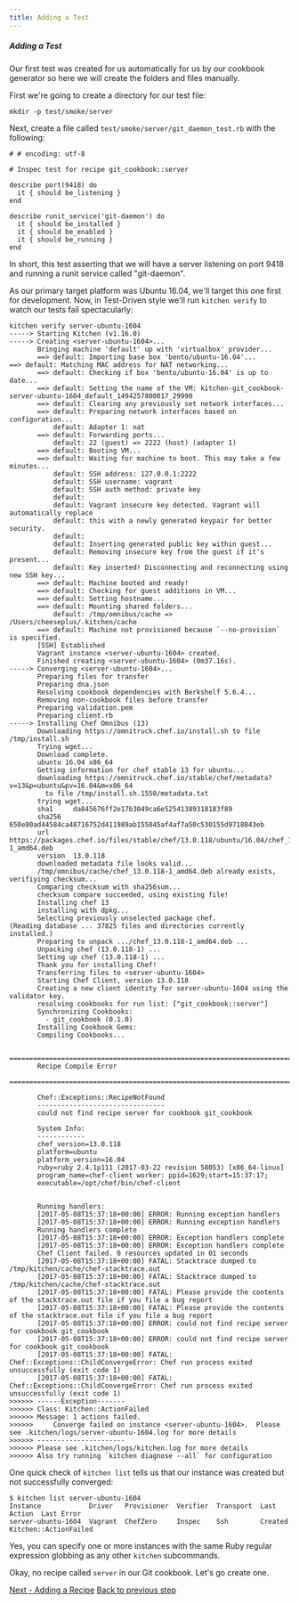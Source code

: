 ```yaml
---
title: Adding a Test
---
```


##### Adding a Test

Our first test was created for us automatically for us by our cookbook generator so here we will create the folders and files manually.

First we're going to create a directory for our test file:

~~~
mkdir -p test/smoke/server
~~~

Next, create a file called `test/smoke/server/git_daemon_test.rb` with the following:

~~~
# # encoding: utf-8

# Inspec test for recipe git_cookbook::server

describe port(9418) do
  it { should be_listening }
end

describe runit_service('git-daemon') do
  it { should be_installed }
  it { should be_enabled }
  it { should be_running }
end
~~~

In short, this test asserting that we will have a server listening on port 9418 and running a runit service called "git-daemon".

As our primary target platform was Ubuntu 16.04, we'll target this one first for development. Now, in Test-Driven style we'll run `kitchen verify` to watch our tests fail spectacularly:

~~~
kitchen verify server-ubuntu-1604
-----> Starting Kitchen (v1.16.0)
-----> Creating <server-ubuntu-1604>...
       Bringing machine 'default' up with 'virtualbox' provider...
       ==> default: Importing base box 'bento/ubuntu-16.04'...
==> default: Matching MAC address for NAT networking...
       ==> default: Checking if box 'bento/ubuntu-16.04' is up to date...
       ==> default: Setting the name of the VM: kitchen-git_cookbook-server-ubuntu-1604_default_1494257800017_29990
       ==> default: Clearing any previously set network interfaces...
       ==> default: Preparing network interfaces based on configuration...
           default: Adapter 1: nat
       ==> default: Forwarding ports...
           default: 22 (guest) => 2222 (host) (adapter 1)
       ==> default: Booting VM...
       ==> default: Waiting for machine to boot. This may take a few minutes...
           default: SSH address: 127.0.0.1:2222
           default: SSH username: vagrant
           default: SSH auth method: private key
           default:
           default: Vagrant insecure key detected. Vagrant will automatically replace
           default: this with a newly generated keypair for better security.
           default:
           default: Inserting generated public key within guest...
           default: Removing insecure key from the guest if it's present...
           default: Key inserted! Disconnecting and reconnecting using new SSH key...
       ==> default: Machine booted and ready!
       ==> default: Checking for guest additions in VM...
       ==> default: Setting hostname...
       ==> default: Mounting shared folders...
           default: /tmp/omnibus/cache => /Users/cheeseplus/.kitchen/cache
       ==> default: Machine not provisioned because `--no-provision` is specified.
       [SSH] Established
       Vagrant instance <server-ubuntu-1604> created.
       Finished creating <server-ubuntu-1604> (0m37.16s).
-----> Converging <server-ubuntu-1604>...
       Preparing files for transfer
       Preparing dna.json
       Resolving cookbook dependencies with Berkshelf 5.6.4...
       Removing non-cookbook files before transfer
       Preparing validation.pem
       Preparing client.rb
-----> Installing Chef Omnibus (13)
       Downloading https://omnitruck.chef.io/install.sh to file /tmp/install.sh
       Trying wget...
       Download complete.
       ubuntu 16.04 x86_64
       Getting information for chef stable 13 for ubuntu...
       downloading https://omnitruck.chef.io/stable/chef/metadata?v=13&p=ubuntu&pv=16.04&m=x86_64
         to file /tmp/install.sh.1550/metadata.txt
       trying wget...
       sha1     da845676ff2e17b3049ca6e52541389318183f89
       sha256   650e80ad44584ca48716752d411989ab155845af4af7a50c530155d9718843eb
       url      https://packages.chef.io/files/stable/chef/13.0.118/ubuntu/16.04/chef_13.0.118-1_amd64.deb
       version  13.0.118
       downloaded metadata file looks valid...
       /tmp/omnibus/cache/chef_13.0.118-1_amd64.deb already exists, verifiying checksum...
       Comparing checksum with sha256sum...
       checksum compare succeeded, using existing file!
       Installing chef 13
       installing with dpkg...
       Selecting previously unselected package chef.
(Reading database ... 37825 files and directories currently installed.)
       Preparing to unpack .../chef_13.0.118-1_amd64.deb ...
       Unpacking chef (13.0.118-1) ...
       Setting up chef (13.0.118-1) ...
       Thank you for installing Chef!
       Transferring files to <server-ubuntu-1604>
       Starting Chef Client, version 13.0.118
       Creating a new client identity for server-ubuntu-1604 using the validator key.
       resolving cookbooks for run list: ["git_cookbook::server"]
       Synchronizing Cookbooks:
         - git_cookbook (0.1.0)
       Installing Cookbook Gems:
       Compiling Cookbooks...

       ================================================================================
       Recipe Compile Error
       ================================================================================

       Chef::Exceptions::RecipeNotFound
       --------------------------------
       could not find recipe server for cookbook git_cookbook

       System Info:
       ------------
       chef_version=13.0.118
       platform=ubuntu
       platform_version=16.04
       ruby=ruby 2.4.1p111 (2017-03-22 revision 58053) [x86_64-linux]
       program_name=chef-client worker: ppid=1629;start=15:37:17;
       executable=/opt/chef/bin/chef-client


       Running handlers:
       [2017-05-08T15:37:18+00:00] ERROR: Running exception handlers
       [2017-05-08T15:37:18+00:00] ERROR: Running exception handlers
       Running handlers complete
       [2017-05-08T15:37:18+00:00] ERROR: Exception handlers complete
       [2017-05-08T15:37:18+00:00] ERROR: Exception handlers complete
       Chef Client failed. 0 resources updated in 01 seconds
       [2017-05-08T15:37:18+00:00] FATAL: Stacktrace dumped to /tmp/kitchen/cache/chef-stacktrace.out
       [2017-05-08T15:37:18+00:00] FATAL: Stacktrace dumped to /tmp/kitchen/cache/chef-stacktrace.out
       [2017-05-08T15:37:18+00:00] FATAL: Please provide the contents of the stacktrace.out file if you file a bug report
       [2017-05-08T15:37:18+00:00] FATAL: Please provide the contents of the stacktrace.out file if you file a bug report
       [2017-05-08T15:37:18+00:00] ERROR: could not find recipe server for cookbook git_cookbook
       [2017-05-08T15:37:18+00:00] ERROR: could not find recipe server for cookbook git_cookbook
       [2017-05-08T15:37:18+00:00] FATAL: Chef::Exceptions::ChildConvergeError: Chef run process exited unsuccessfully (exit code 1)
       [2017-05-08T15:37:18+00:00] FATAL: Chef::Exceptions::ChildConvergeError: Chef run process exited unsuccessfully (exit code 1)
>>>>>> ------Exception-------
>>>>>> Class: Kitchen::ActionFailed
>>>>>> Message: 1 actions failed.
>>>>>>     Converge failed on instance <server-ubuntu-1604>.  Please see .kitchen/logs/server-ubuntu-1604.log for more details
>>>>>> ----------------------
>>>>>> Please see .kitchen/logs/kitchen.log for more details
>>>>>> Also try running `kitchen diagnose --all` for configuration
~~~

One quick check of `kitchen list` tells us that our instance was created but not successfully converged:

~~~
$ kitchen list server-ubuntu-1604
Instance            Driver   Provisioner  Verifier  Transport  Last Action  Last Error
server-ubuntu-1604  Vagrant  ChefZero     Inspec    Ssh        Created      Kitchen::ActionFailed
~~~

Yes, you can specify one or more instances with the same Ruby regular expression globbing as any other `kitchen` subcommands.

Okay, no recipe called `server` in our Git cookbook. Let's go create one.

<div class="sidebar--footer">
<a class="button primary-cta" href="/docs/getting-started/adding-recipe">Next - Adding a Recipe</a>
<a class="sidebar--footer--back" href="/docs/getting-started/adding-suite">Back to previous step</a>
</div>
